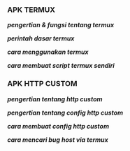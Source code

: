 
### APK TERMUX ###
***pengertian & fungsi tentang termux***

***perintah dasar termux***

***cara menggunakan termux***

***cara membuat script termux sendiri***

### APK HTTP CUSTOM ###
***pengertian tentang http custom***

***pengertian tentang config http custom***

***cara membuat config http custom***

***cara mencari bug host via termux***
